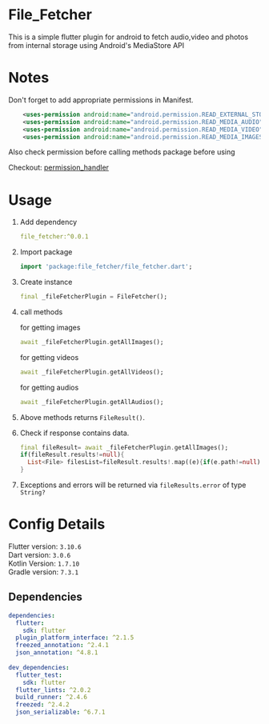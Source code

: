 # File_Fetcher

This is a simple flutter plugin for android to fetch audio,video and photos from internal storage using Android's MediaStore API

# Notes

Don't forget to add appropriate permissions in Manifest.
```xml
    <uses-permission android:name="android.permission.READ_EXTERNAL_STORAGE"/>  
    <uses-permission android:name="android.permission.READ_MEDIA_AUDIO"/> 
    <uses-permission android:name="android.permission.READ_MEDIA_VIDEO"/>`  
    <uses-permission android:name="android.permission.READ_MEDIA_IMAGES"/>
```
Also check permission before calling methods package before using

Checkout:
[permission_handler](https://pub.dev/packages/permission_handler)

# Usage

1) Add dependency
   ```yaml
   file_fetcher:^0.0.1
    ```

2) Import package
   ```dart
   import 'package:file_fetcher/file_fetcher.dart';
   ```
3) Create instance
   ```dart
   final _fileFetcherPlugin = FileFetcher();
   ```
4) call methods

   for getting images
   ```dart
   await _fileFetcherPlugin.getAllImages();
   ```
   for getting videos
   ```dart
   await _fileFetcherPlugin.getAllVideos();
   ```
   for getting audios
   ```dart
   await _fileFetcherPlugin.getAllAudios();
   ```
5) Above methods returns `FileResult()`.
6) Check if response contains data.
   ```dart
   final fileResult= await _fileFetcherPlugin.getAllImages();  
   if(fileResult.results!=null){  
     List<File> filesList=fileResult.results!.map((e){if(e.path!=null)return File(e.path!);}).whereType<File>().toList();  
   }
   ```
7) Exceptions and errors will be returned via `fileResults.error` of type `String?`


# Config Details

Flutter version: `3.10.6`<br>
Dart version: `3.0.6`<br>
Kotlin Version:  `1.7.10`<br>
Gradle version: `7.3.1`<br>

## Dependencies
```yaml
dependencies:  
  flutter:  
    sdk: flutter  
  plugin_platform_interface: ^2.1.5  
  freezed_annotation: ^2.4.1  
  json_annotation: ^4.8.1  
  
dev_dependencies:  
  flutter_test:  
    sdk: flutter  
  flutter_lints: ^2.0.2  
  build_runner: ^2.4.6  
  freezed: ^2.4.2  
  json_serializable: ^6.7.1
```
